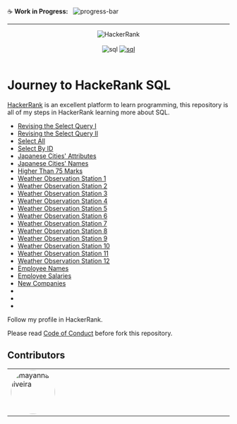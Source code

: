 :coffee: **Work in Progress:**  
![progress-bar](https://geps.dev/progress/6?dangerColor=800000&warningColor=ff9900&successColor=006600)

---

<div align="center">
    <img src="https://hrcdn.net/fcore/assets/brand/logo-new-white-green-a5cb16e0ae.svg" alt="HackerRank" />
</div>
</br>
<div align="center">
    <img src="https://img.shields.io/badge/HackerRank-SQL-00EA64?&style=flat&logo=hackerrank&logoColor=white" alt="sql" />
    <a href="https://stackoverflow.com/users/16884312/mayanna"> 
    <img src="https://img.shields.io/badge/-Stackoverflow-FE7A16?logo=stack-overflow&logoColor=white" alt="sql" />
    </a>
</div>
</br>
 
# Journey to HackeRank SQL

[HackerRank](https://www.hackerrank.com/) is an excellent platform to learn programming, this repository is all of my steps in HackerRank learning more about SQL.

- [Revising the Select Query I](revising-the-select-query-i.md)
- [Revising the Select Query II](revising-the-select-query-ii.md)
- [Select All](select-all.md)
- [Select By ID](select-by-id.md)
- [Japanese Cities' Attributes](japanese-cities-attributes.md)
- [Japanese Cities' Names](japanese-cities-names.md)
- [Higher Than 75 Marks](higher-than-75-marks.md)
- [Weather Observation Station 1](weather-observation-station-1.md)
- [Weather Observation Station 2](weather-observation-station-2.md)
- [Weather Observation Station 3](weather-observation-station-3.md)
- [Weather Observation Station 4](weather-observation-station-4.md)
- [Weather Observation Station 5](weather-observation-station-5.md)
- [Weather Observation Station 6](weather-observation-station-6.md)
- [Weather Observation Station 7](weather-observation-station-7.md)
- [Weather Observation Station 8](weather-observation-station-8.md)
- [Weather Observation Station 9](weather-observation-station-9.md)
- [Weather Observation Station 10](weather-observation-station-10.md)
- [Weather Observation Station 11](weather-observation-station-11.md)
- [Weather Observation Station 12](weather-observation-station-12.md)
- [Employee Names](employee-names.md)
- [Employee Salaries](employee-salaries.md)
- [New Companies](new-companies.md)
- []()
- []()
- []()

Follow my profile in HackerRank.

Please read [Code of Conduct](CODE_OF_CONDUCT.md) before fork this repository.

## Contributors
<table>
  <tbody>
    <tr><td align="left" valign="top" width="12.5%" style="word-break: break-word; white-space: normal;"><a href="https://github.com/mayannaoliveira" title="mayannaoliveira"><img src="https://avatars.githubusercontent.com/u/8138985?v=4" width="100px;" alt="mayannaoliveira" style="border-radius: 9999px;" /></a></td>
    </tr>

  </tbody>
</table>